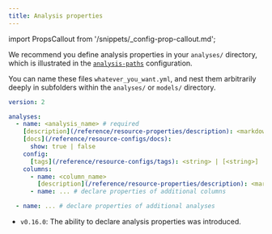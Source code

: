 ```yaml
---
title: Analysis properties
---
```


import PropsCallout from '/snippets/_config-prop-callout.md';

We recommend you define analysis properties in your `analyses/` directory, which is illustrated in the [`analysis-paths`](/reference/project-configs/analysis-paths) configuration. <PropsCallout title={frontMatter.title}/>  <br /> 

You can name these files `whatever_you_want.yml`, and nest them arbitrarily deeply in subfolders within the `analyses/` or `models/` directory.

<File name='analyses/<filename>.yml'>

```yml
version: 2

analyses:
  - name: <analysis_name> # required
    [description](/reference/resource-properties/description): <markdown_string>
    [docs](/reference/resource-configs/docs):
      show: true | false
    config:
      [tags](/reference/resource-configs/tags): <string> | [<string>]
    columns:
      - name: <column_name>
        [description](/reference/resource-properties/description): <markdown_string>
      - name: ... # declare properties of additional columns

  - name: ... # declare properties of additional analyses

```

</File>


<Changelog>

* `v0.16.0`: The ability to declare analysis properties was introduced.

</Changelog>
